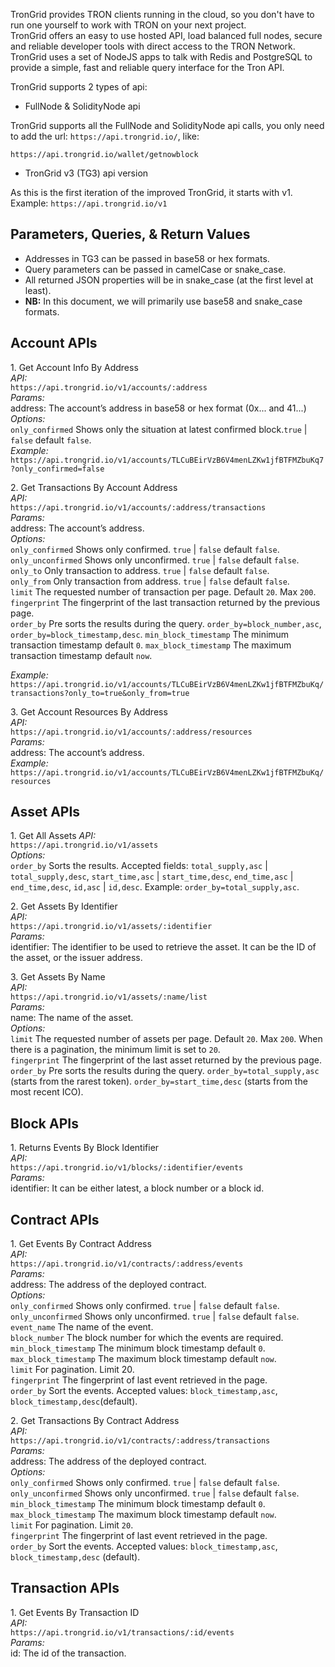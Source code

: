 
TronGrid provides TRON clients running in the cloud, so you don't have to run one yourself to work with TRON on your next project.  
TronGrid offers an easy to use hosted API, load balanced full nodes, secure and reliable developer tools with direct access to the TRON Network.  
TronGrid uses a set of NodeJS apps to talk with Redis and PostgreSQL to provide a simple, fast and reliable query interface for the Tron API.  

TronGrid supports 2 types of api:  

- FullNode & SolidityNode api

TronGrid supports all the FullNode and SolidityNode api calls, you only need to add the url: `https://api.trongrid.io/`, like: 

`https://api.trongrid.io/wallet/getnowblock`

- TronGrid v3 (TG3) api version

As this is the first iteration of the improved TronGrid, it starts with v1.   
Example: `https://api.trongrid.io/v1`

## Parameters, Queries, & Return Values

- Addresses in TG3 can be passed in base58 or hex formats.  
- Query parameters can be passed in camelCase or snake_case.  
- All returned JSON properties will be in snake_case (at the first level at least).  
- **NB:** In this document, we will primarily use base58 and snake_case formats.  

## Account APIs

1.&nbsp;Get Account Info By Address      
*API:*    
`https://api.trongrid.io/v1/accounts/:address`     
*Params:*      
address: The account’s address in base58 or hex format (0x... and 41...)    
*Options:*    
`only_confirmed` Shows only the situation at latest confirmed block.`true` | `false` default `false`.      
*Example:*     
`https://api.trongrid.io/v1/accounts/TLCuBEirVzB6V4menLZKw1jfBTFMZbuKq7?only_confirmed=false`    


2.&nbsp;Get Transactions By Account Address    
*API:*    
`https://api.trongrid.io/v1/accounts/:address/transactions`    
*Params:*     
address: The account’s address.      
*Options:*     
`only_confirmed` Shows only confirmed. `true` | `false` default `false`.    
`only_unconfirmed` Shows only unconfirmed. `true` | `false` default `false`.      
`only_to` Only transaction to address. `true` | `false` default `false`.     
`only_from` Only transaction from address. `true` | `false` default `false`.    
`limit` The requested number of transaction per page. Default `20`. Max `200`.    
`fingerprint` The fingerprint of the last transaction returned by the previous page.    
`order_by` Pre sorts the results during the query. `order_by=block_number,asc`, `order_by=block_timestamp,desc`. `min_block_timestamp` The minimum transaction timestamp default `0`. `max_block_timestamp` The maximum transaction timestamp default `now`.      

*Example:*   
`https://api.trongrid.io/v1/accounts/TLCuBEirVzB6V4menLZKw1jfBTFMZbuKq/transactions?only_to=true&only_from=true`   


3.&nbsp;Get Account Resources By Address    
*API:*        
`https://api.trongrid.io/v1/accounts/:address/resources`  
*Params:*       
address: The account’s address.    
*Example:*      
`https://api.trongrid.io/v1/accounts/TLCuBEirVzB6V4menLZKw1jfBTFMZbuKq/resources`  

## Asset APIs

1.&nbsp;Get All Assets
*API:*     
`https://api.trongrid.io/v1/assets`  
*Options:*       
`order_by` Sorts the results. Accepted fields: `total_supply,asc` | `total_supply,desc`, `start_time,asc` | `start_time,desc`, `end_time,asc` | `end_time,desc`, `id,asc` | `id,desc`. Example: `order_by=total_supply,asc`.    

2.&nbsp;Get Assets By Identifier  
*API:*     
`https://api.trongrid.io/v1/assets/:identifier`  
*Params:*    
identifier: The identifier to be used to retrieve the asset. It can be the ID of the asset, or the issuer address.    

3.&nbsp;Get Assets By Name  
*API:*    
`https://api.trongrid.io/v1/assets/:name/list`   
*Params:*    
name: The name of the asset.  
*Options:*     
`limit` The requested number of assets per page. Default `20`. Max `200`. When there is a pagination, the minimum limit is set to `20`.    
`fingerprint` The fingerprint of the last asset returned by the previous page.       
`order_by` Pre sorts the results during the query. `order_by=total_supply,asc` (starts from the rarest token). `order_by=start_time,desc` (starts from the most recent ICO).         

## Block APIs  

1.&nbsp;Returns Events By Block Identifier    
*API:*     
`https://api.trongrid.io/v1/blocks/:identifier/events`    
*Params:*      
identifier: It can be either latest, a block number or a block id.    

## Contract APIs

1.&nbsp;Get Events By Contract Address  
*API:*     
`https://api.trongrid.io/v1/contracts/:address/events`    
*Params:*    
address: The address of the deployed contract.  
*Options:*    
`only_confirmed` Shows only confirmed. `true` | `false` default `false`.      
`only_unconfirmed` Shows only unconfirmed. `true` | `false` default `false`.    
`event_name` The name of the event.    
`block_number` The block number for which the events are required.    
`min_block_timestamp` The minimum block timestamp default `0`.    
`max_block_timestamp` The maximum block timestamp default `now`.    
`limit` For pagination. Limit 20.    
`fingerprint` The fingerprint of last event retrieved in the page.    
`order_by` Sort the events. Accepted values: `block_timestamp,asc`, `block_timestamp,desc`(default).    

2.&nbsp;Get Transactions By Contract Address   
*API:*     
`https://api.trongrid.io/v1/contracts/:address/transactions`  
*Params:*    
address: The address of the deployed contract.  
*Options:*    
`only_confirmed` Shows only confirmed. `true` | `false` default `false`.    
`only_unconfirmed` Shows only unconfirmed. `true` | `false` default `false`.    
`min_block_timestamp` The minimum block timestamp default `0`.    
`max_block_timestamp` The maximum block timestamp default `now`.    
`limit` For pagination. Limit `20`.    
`fingerprint` The fingerprint of last event retrieved in the page.    
`order_by` Sort the events. Accepted values: `block_timestamp,asc`, `block_timestamp,desc` (default).    

## Transaction APIs

1.&nbsp;Get Events By Transaction ID    
*API:*       
`https://api.trongrid.io/v1/transactions/:id/events`    
*Params:*      
id: The id of the transaction.    

